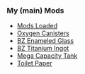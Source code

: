 ### My (main) Mods
- [Mods Loaded]()
- [Oxygen Canisters]()
- [BZ Enameled Glass]()
- [BZ Titanium Ingot]()
- [Mega Capacity Tank]()
- [Toilet Paper]()
